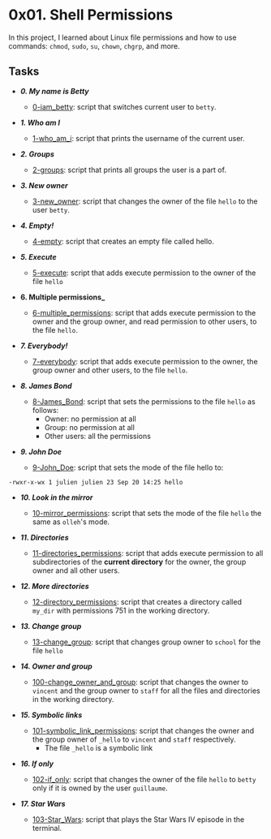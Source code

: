 # 0x01. Shell Permissions

In this project, I learned about Linux file permissions and how to use commands: `chmod`, `sudo`, `su`, `chown`, `chgrp`, and more. 

## Tasks
- **_0. My name is Betty_**
	- [0-iam_betty](./0-iam_betty): script that switches current user to `betty`.

- **_1. Who am I_**
	- [1-who_am_i](./1-who_am_i): script that prints the username of the current user.

- **_2. Groups_**
	- [2-groups](./2-groups): script that prints all groups the user is a part of.

- **_3. New owner_**
	- [3-new_owner](./3-new_owner): script that changes the owner of the file `hello` to the user `betty`.

- **_4. Empty!_**
	- [4-empty](./4-empty): script that creates an empty file called hello.

- **_5. Execute_**
	- [5-execute](./5-execute): script that adds execute permission to the owner of the file `hello`

- **6. Multiple permissions_**
	- [6-multiple_permissions](./6-multiple_permissions): script that adds execute permission to the owner and the group owner, and read permission to other users, to the file `hello`.

- **_7. Everybody!_**
	- [7-everybody](./7-everybody): script that adds execute permission to the owner, the group owner and other users, to the file `hello`.

- **_8. James Bond_**
	- [8-James_Bond](./8-James_Bond): script that sets the permissions to the file `hello` as follows:
		- Owner: no permission at all
		- Group: no permission at all
		- Other users: all the permissions

- **_9. John Doe_**
	- [9-John_Doe](./9-John_Doe): script that sets the mode of the file hello to:
```
-rwxr-x-wx 1 julien julien 23 Sep 20 14:25 hello
```

- **_10. Look in the mirror_**
	- [10-mirror_permissions](./10-mirror_permissions): script that sets the mode of the file `hello` the same as `olleh`'s mode.

- **_11. Directories_**
	- [11-directories_permissions](./11-directories_permissions): script that adds execute permission to all subdirectories of the **current directory** for the owner, the group owner and all other users.

- **_12. More directories_**
	- [12-directory_permissions](./12-directory_permissions): script that creates a directory called `my_dir` with permissions 751 in the working directory.

- **_13. Change group_**
	- [13-change_group](./13-change_group): script that changes group owner to `school` for the file `hello`

- **_14. Owner and group_**
	- [100-change_owner_and_group](./100-change_owner_and_group): script that changes the owner to `vincent` and the group owner to `staff` for all the files and directories in the working directory.

- **_15. Symbolic links_**
	- [101-symbolic_link_permissions](./101-symbolic_link_permissions): script that changes the owner and the group owner of `_hello` to `vincent` and `staff` respectively.
		- The file `_hello` is a symbolic link

- **_16. If only_**
	- [102-if_only](./102-if_only): script that changes the owner of the file `hello` to `betty` only if it is owned by the user `guillaume`.

- **_17. Star Wars_**
	- [103-Star_Wars](./103-Star_Wars): script that plays the Star Wars IV episode in the terminal.
